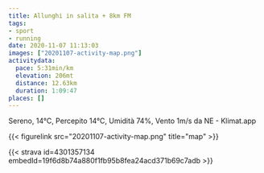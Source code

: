 ```yaml
---
title: Allunghi in salita + 8km FM
tags:
- sport
- running
date: 2020-11-07 11:13:03
images: ["20201107-activity-map.png"]
activitydata:
  pace: 5:31min/km
  elevation: 206mt
  distance: 12.63km
  duration: 1:09:47
places: []
---
```


Sereno, 14°C, Percepito 14°C, Umidità 74%, Vento 1m/s da NE - Klimat.app



{{< figurelink src="20201107-activity-map.png" title="map" >}}


{{< strava id=4301357134 embedId=19f6d8b74a880f1fb95b8fea24acd371b69c7adb >}}

